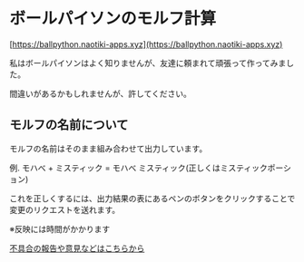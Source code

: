# ボールパイソンのモルフ計算
[https://ballpython.naotiki-apps.xyz](https://ballpython.naotiki-apps.xyz)

私はボールパイソンはよく知りませんが、友達に頼まれて頑張って作ってみました。

間違いがあるかもしれませんが、許してください。
## モルフの名前について
モルフの名前はそのまま組み合わせて出力しています。

例. モハべ + ミスティック = モハべ ミスティック(正しくはミスティックポーション)

これを正しくするには、出力結果の表にあるペンのボタンをクリックすることで変更のリクエストを送れます。

※反映には時間がかかります

[不具合の報告や意見などはこちらから](https://docs.google.com/forms/d/e/1FAIpQLSctyWd84GdH7DBZq7fwjoQ6ElkBAyIcjoXIenhL2N5qAhgj8Q/viewform?usp=sf_link)
